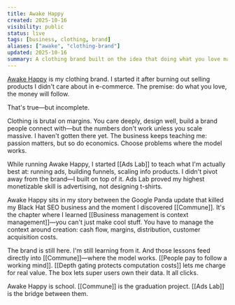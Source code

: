 ```yaml
---
title: Awake Happy
created: 2025-10-16
visibility: public
status: live
tags: [business, clothing, brand]
aliases: ["awake", "clothing-brand"]
updated: 2025-10-16
summary: A clothing brand built on the idea that doing what you love matters—still running, still teaching me about margins, economics, and what makes a business sustainable.
---
```


[Awake Happy](https://awakehappy.com) is my clothing brand. I started it after burning out selling products I didn't care about in e-commerce. The premise: do what you love, the money will follow.

That's true—but incomplete.

Clothing is brutal on margins. You care deeply, design well, build a brand people connect with—but the numbers don't work unless you scale massive. I haven't gotten there yet. The business keeps teaching me: passion matters, but so do economics. Choose problems where the model works.

While running Awake Happy, I started [[Ads Lab]] to teach what I'm actually best at: running ads, building funnels, scaling info products. I didn't pivot away from the brand—I built on top of it. Ads Lab proved my highest monetizable skill is advertising, not designing t-shirts.

Awake Happy sits in my story between the Google Panda update that killed my Black Hat SEO business and the moment I discovered [[Commune]]. It's the chapter where I learned [[Business management is context management]]—you can't just make cool stuff. You have to manage the context around creation: cash flow, margins, distribution, customer acquisition costs.

The brand is still here. I'm still learning from it. And those lessons feed directly into [[Commune]]—where the model works. [[People pay to follow a working mind]]. [[Depth gating protects computation costs]] lets me charge for real value. The box lets super users own their data. It all clicks.

Awake Happy is school. [[Commune]] is the graduation project. [[Ads Lab]] is the bridge between them.
